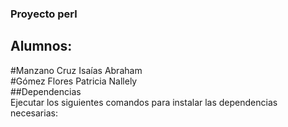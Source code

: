 ### Proyecto perl  
## Alumnos:  
#Manzano Cruz Isaías Abraham  
#Gómez Flores Patricia Nallely  
##Dependencias  
Ejecutar los siguientes comandos para instalar las dependencias necesarias:  
